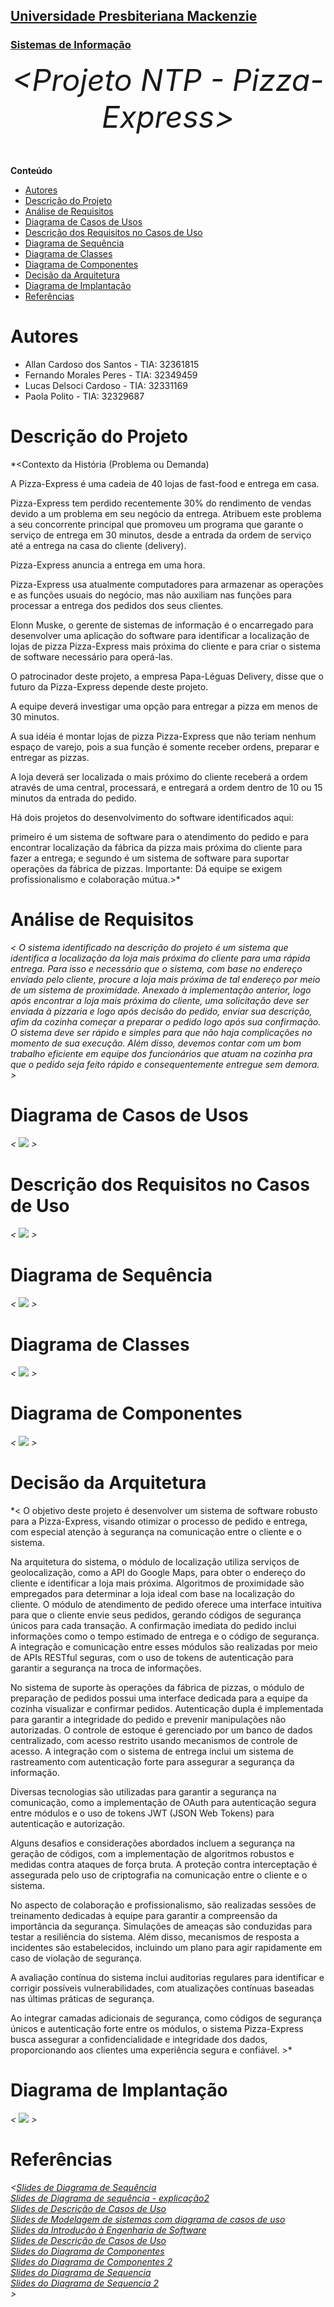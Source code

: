 <h2><a href= "https://www.mackenzie.br">Universidade Presbiteriana Mackenzie</a></h2>
<h3><a href= "https://www.mackenzie.br/graduacao/sao-paulo-higienopolis/sistemas-de-informacao">Sistemas de Informação</a></h3>


<font size="+12"><center>
*&lt;Projeto NTP  -  Pizza-Express&gt;*
</center></font>


**Conteúdo**

- [Autores](#autores)
- [Descrição do Projeto](#descrição-do-projeto)
- [Análise de Requisitos](#análise-de-requisitos)
- [Diagrama de Casos de Usos](#diagrama-de-casos-de-usos)
- [Descrição dos Requisitos no Casos de Uso](#descrição-dos-requisitos-no-casos-de-uso)
- [Diagrama de Sequência](#diagrama-de-sequência)
- [Diagrama de Classes](#diagrama-de-classes)
- [Diagrama de Componentes](#diagrama-de-componentes)
- [Decisão da Arquitetura](#decisão-de-arquitetura)
- [Diagrama de Implantação](#diagrama-de-implantação)
- [Referências](#referências)


# Autores

* Allan Cardoso dos Santos -  TIA: 32361815
* Fernando Morales Peres   -  TIA: 32349459
* Lucas Delsoci Cardoso    -  TIA: 32331169
* Paola Polito             -  TIA: 32329687


# Descrição do Projeto

*&lt;Contexto da História (Problema ou Demanda)

A Pizza-Express é uma cadeia de 40 lojas de fast-food e entrega em casa.

Pizza-Express tem perdido recentemente 30% do rendimento de vendas devido a um problema em seu negócio da entrega. Atribuem este problema a seu concorrente principal que promoveu um programa que garante o serviço de entrega em 30 minutos, desde a entrada da ordem de serviço até a entrega na casa do cliente (delivery).

Pizza-Express anuncia a entrega em uma hora.

Pizza-Express usa atualmente computadores para armazenar as operações e as funções usuais do negócio, mas não auxiliam nas funções para processar a entrega dos pedidos dos seus clientes.

Elonn Muske, o gerente de sistemas de informação é o encarregado para desenvolver uma aplicação do software para identificar a localização de lojas de pizza Pizza-Express mais próxima do cliente e para criar o sistema de software necessário para operá-las.

O patrocinador deste projeto, a empresa Papa-Léguas Delivery, disse que o futuro da Pizza-Express depende deste projeto.

A equipe deverá investigar uma opção para entregar a pizza em menos de 30 minutos.

A sua idéia é montar lojas de pizza Pizza-Express que não teriam nenhum espaço de varejo, pois a sua função é somente receber ordens, preparar e entregar as pizzas.

A loja deverá ser localizada o mais próximo do cliente receberá a ordem através de uma central, processará, e entregará a ordem dentro de 10 ou 15 minutos da entrada do pedido.

Há dois projetos do desenvolvimento do software identificados aqui:

primeiro é um sistema de software para o atendimento do pedido e para encontrar localização da fábrica da pizza mais próxima do cliente para fazer a entrega; e
segundo é um sistema de software para suportar operações da fábrica de pizzas.
Importante: Dá equipe se exigem profissionalismo e colaboração mútua.&gt;*

# Análise de Requisitos
*&lt; O sistema identificado na descrição do projeto é um sistema que identifica a localização da loja mais próxima do cliente para uma rápida entrega. Para isso e necessário que o sistema, com base no endereço enviado pelo cliente, procure a loja mais próxima de tal endereço por meio de um sistema de proximidade. Anexado à implementação anterior, logo após encontrar a loja mais próxima do cliente, uma solicitação deve ser enviada à pizzaria e logo após decisão do pedido, enviar sua descrição, afim da cozinha começar a preparar o pedido logo após sua confirmação.
	O sistema deve ser rápido e simples para que não haja complicações no momento de sua execução. Além disso, devemos contar com um bom trabalho eficiente em equipe dos funcionários que atuam na cozinha pra que o pedido seja feito rápido e consequentemente entregue sem demora.
 &gt;*

# Diagrama de Casos de Usos

*&lt; <img src = "casos-de-usoat.jpeg"/>
&gt;*

# Descrição dos Requisitos no Casos de Uso

*&lt; <img src = "espec-caso-de-uso.jpeg"/> &gt;*

# Diagrama de Sequência

*&lt; <img src = "diagrama-de-sequencia.jpeg"/>
&gt;*

# Diagrama de Classes
*&lt; <img src = "diagrama-de-classes.jpeg"/>
&gt;*

# Diagrama de Componentes
*&lt; <img src = "diagrama-de-componentes.JPG"/>
&gt;*

# Decisão da Arquitetura
*&lt; O objetivo deste projeto é desenvolver um sistema de software robusto para a Pizza-Express, visando otimizar o processo de pedido e entrega, com especial atenção à segurança na comunicação entre o cliente e o sistema.

Na arquitetura do sistema, o módulo de localização utiliza serviços de geolocalização, como a API do Google Maps, para obter o endereço do cliente e identificar a loja mais próxima. Algoritmos de proximidade são empregados para determinar a loja ideal com base na localização do cliente. O módulo de atendimento de pedido oferece uma interface intuitiva para que o cliente envie seus pedidos, gerando códigos de segurança únicos para cada transação. A confirmação imediata do pedido inclui informações como o tempo estimado de entrega e o código de segurança. A integração e comunicação entre esses módulos são realizadas por meio de APIs RESTful seguras, com o uso de tokens de autenticação para garantir a segurança na troca de informações.

No sistema de suporte às operações da fábrica de pizzas, o módulo de preparação de pedidos possui uma interface dedicada para a equipe da cozinha visualizar e confirmar pedidos. Autenticação dupla é implementada para garantir a integridade do pedido e prevenir manipulações não autorizadas. O controle de estoque é gerenciado por um banco de dados centralizado, com acesso restrito usando mecanismos de controle de acesso. A integração com o sistema de entrega inclui um sistema de rastreamento com autenticação forte para assegurar a segurança da informação.

Diversas tecnologias são utilizadas para garantir a segurança na comunicação, como a implementação de OAuth para autenticação segura entre módulos e o uso de tokens JWT (JSON Web Tokens) para autenticação e autorização.

Alguns desafios e considerações abordados incluem a segurança na geração de códigos, com a implementação de algoritmos robustos e medidas contra ataques de força bruta. A proteção contra interceptação é assegurada pelo uso de criptografia na comunicação entre o cliente e o sistema.

No aspecto de colaboração e profissionalismo, são realizadas sessões de treinamento dedicadas à equipe para garantir a compreensão da importância da segurança. Simulações de ameaças são conduzidas para testar a resiliência do sistema. Além disso, mecanismos de resposta a incidentes são estabelecidos, incluindo um plano para agir rapidamente em caso de violação de segurança.

A avaliação contínua do sistema inclui auditorias regulares para identificar e corrigir possíveis vulnerabilidades, com atualizações contínuas baseadas nas últimas práticas de segurança.

Ao integrar camadas adicionais de segurança, como códigos de segurança únicos e autenticação forte entre os módulos, o sistema Pizza-Express busca assegurar a confidencialidade e integridade dos dados, proporcionando aos clientes uma experiência segura e confiável.
&gt;*

# Diagrama de Implantação
*&lt; <img src = "diagrama-de-implantaçao.jpeg"/>
&gt;*

# Referências

*&lt;<h7><a href= "https://graduacao.mackenzie.br/pluginfile.php/1554983/mod_resource/content/2/Diagrama%20de%20Sequencia.pdf">Slides de Diagrama de Sequência</a></h7> <br/>
<h7><a href= "https://graduacao.mackenzie.br/pluginfile.php/1560019/mod_resource/content/1/Diagrama%20de%20Sequ%C3%AAncia%20-%20Explica%C3%A7%C3%A3o%202.pdf">Slides de Diagrama de sequência - explicação2</a></h7> <br/>
<h7><a href= "https://graduacao.mackenzie.br/pluginfile.php/1553039/mod_resource/content/2/SI2_Modelo_DescricaoCasoUso_2023_2.pdf">Slides de Descrição de Casos de Uso</a></h7> <br/>
<h7><a href= "https://graduacao.mackenzie.br/pluginfile.php/1553039/mod_resource/content/2/SI2_Modelo_DescricaoCasoUso_2023_2.pdf">Slides de Modelagem de sistemas com diagrama de casos de uso </a></h7> <br/>
<h7><a href= "https://graduacao.mackenzie.br/pluginfile.php/1037193/mod_resource/content/2/SI_2J_IntroducaoEngenhariaSoftware_Apostila05_2.pdf">Slides da Introdução à Engenharia de Software </a></h7> <br/>
<h7><a href= "https://graduacao.mackenzie.br/pluginfile.php/1553039/mod_resource/content/2/SI2_Modelo_DescricaoCasoUso_2023_2.pdf">Slides de Descrição de Casos de Uso</a></h7> <br/>
<h7><a href= "https://graduacao.mackenzie.br/pluginfile.php/1579168/mod_resource/content/3/uml-componentes.pdf">Slides do Diagrama de Componentes</a></h7> <br/>
<h7><a href= "https://graduacao.mackenzie.br/pluginfile.php/1579169/mod_resource/content/2/UML-component-diagram.pdf">Slides do Diagrama de Componentes 2</a></h7> <br/>
<h7><a href= "https://graduacao.mackenzie.br/pluginfile.php/1554983/mod_resource/content/2/Diagrama%20de%20Sequencia.pdf">Slides do Diagrama de Sequencia </a></h7> <br/>
<h7><a href= "https://graduacao.mackenzie.br/pluginfile.php/1560019/mod_resource/content/1/Diagrama%20de%20Sequ%C3%AAncia%20-%20Explica%C3%A7%C3%A3o%202.pdf">Slides do Diagrama de Sequencia 2</a></h7> <br/>
&gt;*

